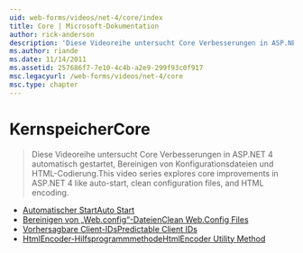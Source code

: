 ```yaml
---
uid: web-forms/videos/net-4/core/index
title: Core | Microsoft-Dokumentation
author: rick-anderson
description: 'Diese Videoreihe untersucht Core Verbesserungen in ASP.NET 4 automatisch gestartet, Bereinigen von Konfigurationsdateien und HTML-Codierung.'
ms.author: riande
ms.date: 11/14/2011
ms.assetid: 257686f7-7e10-4c4b-a2e9-299f93c0f917
msc.legacyurl: /web-forms/videos/net-4/core
msc.type: chapter
---
```

<a name="core"></a><span data-ttu-id="2ea1f-103">Kernspeicher</span><span class="sxs-lookup"><span data-stu-id="2ea1f-103">Core</span></span>
====================
> <span data-ttu-id="2ea1f-104">Diese Videoreihe untersucht Core Verbesserungen in ASP.NET 4 automatisch gestartet, Bereinigen von Konfigurationsdateien und HTML-Codierung.</span><span class="sxs-lookup"><span data-stu-id="2ea1f-104">This video series explores core improvements in ASP.NET 4 like auto-start, clean configuration files, and HTML encoding.</span></span>


- [<span data-ttu-id="2ea1f-105">Automatischer Start</span><span class="sxs-lookup"><span data-stu-id="2ea1f-105">Auto Start</span></span>](aspnet-4-quick-hit-auto-start.md)
- [<span data-ttu-id="2ea1f-106">Bereinigen von „Web.config“-Dateien</span><span class="sxs-lookup"><span data-stu-id="2ea1f-106">Clean Web.Config Files</span></span>](aspnet-4-quick-hit-clean-webconfig-files.md)
- [<span data-ttu-id="2ea1f-107">Vorhersagbare Client-IDs</span><span class="sxs-lookup"><span data-stu-id="2ea1f-107">Predictable Client IDs</span></span>](aspnet-4-quick-hit-predictable-client-ids.md)
- [<span data-ttu-id="2ea1f-108">HtmlEncoder-Hilfsprogrammmethode</span><span class="sxs-lookup"><span data-stu-id="2ea1f-108">HtmlEncoder Utility Method</span></span>](aspnet-4-quick-hit-the-htmlencoder-utility-method.md)
